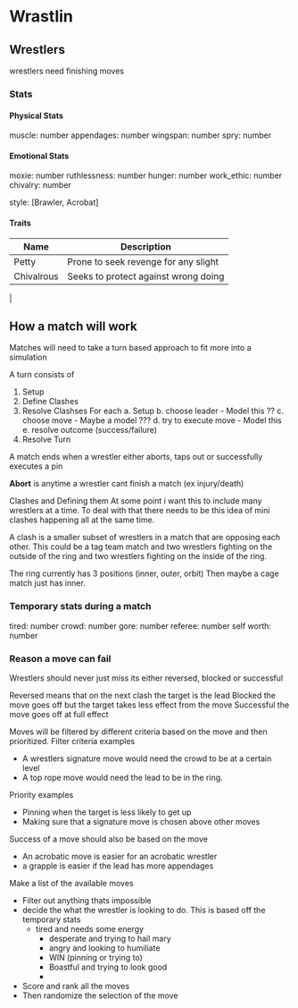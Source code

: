# Wrastlin

## Wrestlers
wrestlers need finishing moves

### Stats
#### Physical Stats
muscle: number
appendages: number 
wingspan: number
spry: number

#### Emotional Stats
moxie: number
ruthlessness: number
hunger: number
work_ethic: number
chivalry: number

style: [Brawler, Acrobat]

#### Traits

| Name | Description |
|---|---|
| Petty | Prone to seek revenge for any slight |
| Chivalrous | Seeks to protect against wrong doing |
| 


## How a match will work

Matches will need to take a turn based approach to fit more into a simulation

A turn consists of 
1. Setup
2. Define Clashes 
3. Resolve Clashses
For each
	a. Setup
	b. choose leader - Model this ??
	c. choose move - Maybe a model ???
	d. try to execute move - Model this
	e. resolve outcome (success/failure)
4. Resolve Turn

A match ends when a wrestler either aborts, taps out or successfully executes a pin

**Abort** is anytime a wrestler cant finish a match (ex injury/death)

Clashes and Defining them
At some point i want this to include many wrestlers at a time. To deal with that there needs to be this idea of mini clashes happening all at the same time.

A clash is a smaller subset of wrestlers in a match that are opposing each other. This could be a tag team match and two wrestlers fighting on the outside of the ring and two wrestlers fighting on the inside of the ring.

The ring currently has 3 positions (inner, outer, orbit)
Then maybe a cage match just has inner.

### Temporary stats during a match
tired: number
crowd: number
gore: number
referee: number
self worth: number


### Reason a move can fail
Wrestlers should never just miss its either reversed, blocked or successful

Reversed means that on the next clash the target is the lead
Blocked the move goes off but the target takes less effect from the move
Successful the move goes off at full effect

Moves will be filtered by different criteria based on the move and then prioritized.
Filter criteria examples
 - A wrestlers signature move would need the crowd to be at a certain level
 - A top rope move would need the lead to be in the ring.

Priority examples
 - Pinning when the target is less likely to get up
 - Making sure that a signature move is chosen above other moves

Success of a move should also be based on the move
 - An acrobatic move is easier for an acrobatic wrestler
 - a grapple is easier if the lead has more appendages



Make a list of the available moves
- Filter out anything thats impossible
- decide the what the wrestler is looking to do. This is based off the temporary stats
  - tired and needs some energy
	- desperate and trying to hail mary
	- angry and looking to humiliate
	- WIN (pinning or trying to)
	- Boastful and trying to look good
	- 
- Score and rank all the moves 
- Then randomize the selection of the move 

